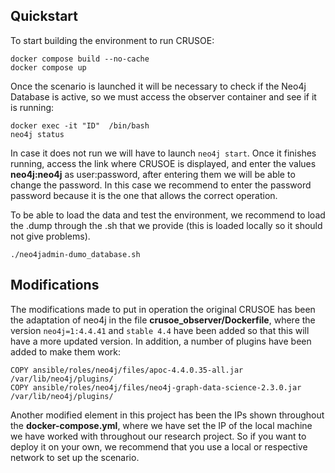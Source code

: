## Quickstart


To start building the environment to run CRUSOE:
``` shell
docker compose build --no-cache
docker compose up 
```
Once the scenario is launched it will be necessary to check if the Neo4j Database is active, so we must access the observer container and see if it is running:
``` shell
docker exec -it "ID"  /bin/bash
neo4j status
```
In case it does not run we will have to launch `neo4j start`.
Once it finishes running, access the link where CRUSOE is displayed, and enter the values **neo4j:neo4j** as user:password, after entering them we will be able to change the password. In this case we recommend to enter the password
password because it is the one that allows the correct operation.

To be able to load the data and test the environment, we recommend to load the .dump through the .sh that we provide (this is loaded locally so it should not give problems).
``` shell
./neo4jadmin-dumo_database.sh 
```

## Modifications
The modifications made to put in operation the original CRUSOE has been the adaptation of neo4j in the file **crusoe_observer/Dockerfile**, where the version `neo4j=1:4.4.41` and `stable 4.4` have been added so that this will have a more updated version. In addition, a number of plugins have been added to make them work:
```
COPY ansible/roles/neo4j/files/apoc-4.4.0.35-all.jar /var/lib/neo4j/plugins/
COPY ansible/roles/neo4j/files/neo4j-graph-data-science-2.3.0.jar /var/lib/neo4j/plugins/
```

Another modified element in this project has been the IPs shown throughout the **docker-compose.yml**, where we have set the IP of the local machine we have worked with throughout our research project. So if you want to deploy it on your own, we recommend that you use a local or respective network to set up the scenario.
